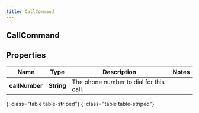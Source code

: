 ```yaml
---
title: CallCommand
---
```

## CallCommand


## Properties

| Name | Type | Description | Notes |
| ------------ | ------------- | ------------- | ------------- |
| **callNumber** | **String** | The phone number to dial for this call. |  |
{: class="table table-striped"}
{: class="table table-striped"}


